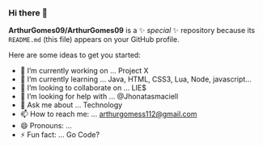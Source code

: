 ### Hi there 👋


**ArthurGomes09/ArthurGomes09** is a ✨ _special_ ✨ repository because its `README.md` (this file) appears on your GitHub profile.

Here are some ideas to get you started:

- 🔭 I’m currently working on ... Project X
- 🌱 I’m currently learning ... Java, HTML, CSS3, Lua, Node, javascript...
- 👯 I’m looking to collaborate on ... LIE$
- 🤔 I’m looking for help with ...  @Jhonatasmaciell
- 💬 Ask me about ... Technology
- 📫 How to reach me: ... arthurgomess112@gmail.com
- 😄 Pronouns: ... 
- ⚡ Fun fact: ... Go Code?
